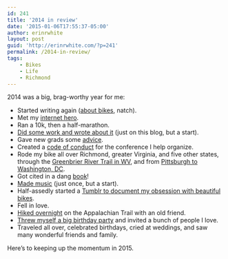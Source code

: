 ```yaml
---
id: 241
title: '2014 in review'
date: '2015-01-06T17:55:37-05:00'
author: erinrwhite
layout: post
guid: 'http://erinrwhite.com/?p=241'
permalink: /2014-in-review/
tags:
    - Bikes
    - Life
    - Richmond
---
```


2014 was a big, brag-worthy year for me:

- Started writing again ([about bikes]({{site.baseurl}}errandonnee-winter-bike-challenge/), natch).
- Met my [internet hero](http://www.zephoria.org/).
- Ran a 10k, then a half-marathon.
- [Did some work and wrote about it]({{site.baseurl}}category/libraries/) (just on this blog, but a start).
- Gave new grads some [advice](http://rvanews.com/features/advice-for-soon-to-be-college-grads/111934).
- Created a [code of conduct](http://eduiconf.org/introducing-the-edui-code-of-conduct/) for the conference I help organize.
- Rode my bike all over Richmond, greater Virginia, and five other states, through the [Greenbrier River Trail in WV](https://www.flickr.com/photos/conformerist/sets/72157644734025073/), and from [Pittsburgh to Washington, DC](https://www.flickr.com/photos/conformerist/sets/72157648015937770/).
- Got cited in a dang [book](http://www.alastore.ala.org/detail.aspx?ID=11177)!
- [Made music](https://www.youtube.com/watch?v=Kz4_ell8-Os) (just once, but a start).
- Half-assedly started a [Tumblr to document my obsession with beautiful bikes](http://bikesofrva.tumblr.com/).
- Fell in love.
- [Hiked overnight](https://www.flickr.com/photos/conformerist/sets/72157644734025073/) on the Appalachian Trail with an old friend.
- [Threw myself a big birthday party](http://erinsnerdythirty.tumblr.com/) and invited a bunch of people I love.
- Traveled all over, celebrated birthdays, cried at weddings, and saw many wonderful friends and family.

Here’s to keeping up the momentum in 2015.